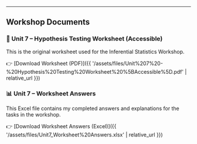 ---

## Workshop Documents

<div class="downloads-box">

### 📘 Unit 7 – Hypothesis Testing Worksheet (Accessible)
This is the original worksheet used for the Inferential Statistics Workshop.  

👉 [Download Worksheet (PDF)]({{ '/assets/files/Unit%207%20-%20Hypothesis%20Testing%20Worksheet%20%5BAccessible%5D.pdf' | relative_url }})

### 📊 Unit 7 – Worksheet Answers
This Excel file contains my completed answers and explanations for the tasks in the workshop.  

👉 [Download Worksheet Answers (Excel)]({{ '/assets/files/Unit7_Worksheet%20Answers.xlsx' | relative_url }})

</div>
